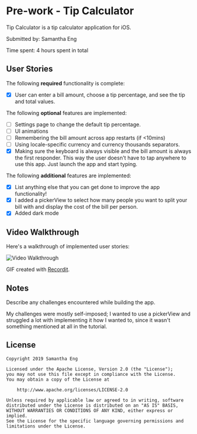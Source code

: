 # Pre-work - Tip Calculator

Tip Calculator is a tip calculator application for iOS.

Submitted by: Samantha Eng

Time spent: 4 hours spent in total

## User Stories

The following **required** functionality is complete:

* [X] User can enter a bill amount, choose a tip percentage, and see the tip and total values.

The following **optional** features are implemented:
* [ ] Settings page to change the default tip percentage.
* [ ] UI animations
* [ ] Remembering the bill amount across app restarts (if <10mins)
* [ ] Using locale-specific currency and currency thousands separators.
* [X] Making sure the keyboard is always visible and the bill amount is always the first responder. This way the user doesn't have to tap anywhere to use this app. Just launch the app and start typing.

The following **additional** features are implemented:

- [X] List anything else that you can get done to improve the app functionality!
- [X] I added a pickerView to select how many people you want to split your bill with and display the cost of the bill per person.
- [X] Added dark mode

## Video Walkthrough 

Here's a walkthrough of implemented user stories:

<img src='https://recordit.co/FIyFEWghWd' title='Video Walkthrough' width='' alt='Video Walkthrough' />

GIF created with [Recordit](https://recordit.co/).

## Notes

Describe any challenges encountered while building the app.

My challenges were mostly self-imposed; I wanted to use a pickerView and struggled a lot with implementing it how I wanted to, since it wasn't something mentioned at all in the tutorial.

## License

    Copyright 2019 Samantha Eng

    Licensed under the Apache License, Version 2.0 (the "License");
    you may not use this file except in compliance with the License.
    You may obtain a copy of the License at

        http://www.apache.org/licenses/LICENSE-2.0

    Unless required by applicable law or agreed to in writing, software
    distributed under the License is distributed on an "AS IS" BASIS,
    WITHOUT WARRANTIES OR CONDITIONS OF ANY KIND, either express or implied.
    See the License for the specific language governing permissions and
    limitations under the License.
